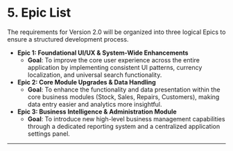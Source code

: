 # 5. Epic List

The requirements for Version 2.0 will be organized into three logical Epics to ensure a structured development process.

- **Epic 1: Foundational UI/UX & System-Wide Enhancements**
    - **Goal**: To improve the core user experience across the entire application by implementing consistent UI patterns, currency localization, and universal search functionality.
- **Epic 2: Core Module Upgrades & Data Handling**
    - **Goal**: To enhance the functionality and data presentation within the core business modules (Stock, Sales, Repairs, Customers), making data entry easier and analytics more insightful.
- **Epic 3: Business Intelligence & Administration Module**
    - **Goal**: To introduce new high-level business management capabilities through a dedicated reporting system and a centralized application settings panel.

---
